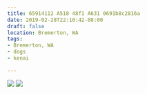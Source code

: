 ```yaml
---
title: 65914112 A518 48f1 A631 0691b8c2816a
date: 2019-02-28T22:10:42-08:00
draft: false
location: Bremerton, WA
tags:
- Bremerton, WA
- dogs
- kenai

---
```



![](https://d17enza3bfujl8.cloudfront.net/L1000361.jpg)
![](https://d17enza3bfujl8.cloudfront.net/L1000368.jpg)


